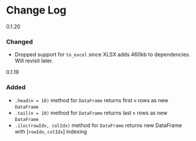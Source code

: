 # Change Log

0.1.20
### Changed
- Dropped support for `to_excel` since XLSX adds 460kb to dependencies. Will revisit later.

0.1.19
### Added
- `.head(n = 10)` method for `DataFrame` returns first `n` rows as new `DataFrame`
- `.tail(n = 10)` method for `DataFrame` returns last `n` rows as new `DataFrame`
- `.iloc(rowIdx, colIdx)` method for `DataFrame` returns new DataFrame with [`rowIdx`, `colIdx`] indexing
